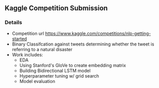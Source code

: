 ## Kaggle Competition Submission

### Details
- Competition url https://www.kaggle.com/competitions/nlp-getting-started
- Binary Classifcation against tweets determining whether the tweet is referring to a natural disaster
- Work includes:
    - EDA
    - Using Stanford's GloVe to create embedding matrix
    - Building Bidirectional LSTM model
    - Hyperparameter tuning w/ grid search
    - Model evaluation